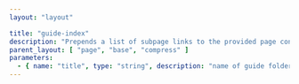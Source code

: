 ```yaml
---
layout: "layout"

title: "guide-index"
description: "Prepends a list of subpage links to the provided page content. Useful as an index for guide folders.\n\nPage content is expected in Markdown format."
parent_layout: [ "page", "base", "compress" ]
parameters:
  - { name: "title", type: "string", description: "name of guide folder" }
---
```

